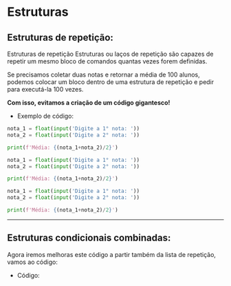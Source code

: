 # Estruturas 

## Estruturas de repetição:

Estruturas de repetição
Estruturas ou laços de repetição são capazes de repetir um mesmo bloco de comandos quantas vezes forem definidas.

Se precisamos coletar duas notas e retornar a média de 100 alunos, podemos colocar um bloco dentro de uma estrutura de repetição e pedir para executá-la 100 vezes.

**Com isso, evitamos a criação de um código gigantesco!**

- Exemplo de código:

```py
nota_1 = float(input('Digite a 1° nota: '))
nota_2 = float(input('Digite a 2° nota: '))

print(f'Média: {(nota_1+nota_2)/2}')

nota_1 = float(input('Digite a 1° nota: '))
nota_2 = float(input('Digite a 2° nota: '))

print(f'Média: {(nota_1+nota_2)/2}')

nota_1 = float(input('Digite a 1° nota: '))
nota_2 = float(input('Digite a 2° nota: '))

print(f'Média: {(nota_1+nota_2)/2}')
```

---

## Estruturas condicionais combinadas:

Agora iremos melhoras este código a partir também da lista de repetição, vamos ao código:

- Código:

```py

```